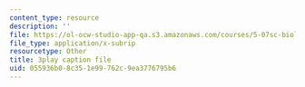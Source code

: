 ```yaml
---
content_type: resource
description: ''
file: https://ol-ocw-studio-app-qa.s3.amazonaws.com/courses/5-07sc-biological-chemistry-i-fall-2013/055936b08c351e99762c9ea3776795b6_eOYHJLqP2Ps.srt
file_type: application/x-subrip
resourcetype: Other
title: 3play caption file
uid: 055936b0-8c35-1e99-762c-9ea3776795b6
---
```

